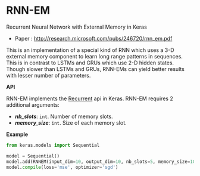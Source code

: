# RNN-EM
Recurrent Neural Network with External Memory in Keras

* Paper : http://research.microsoft.com/pubs/246720/rnn_em.pdf

This is an implementation of a special kind of RNN which uses a 3-D external memory component to learn long range patterns in sequences. This is in contrast to LSTMs and GRUs which use 2-D hidden states. Though slower than LSTMs and GRUs, RNN-EMs can yield better results with lesser number of parameters.

**API**

RNN-EM implements the [Recurrent](http://keras.io/layers/recurrent/) api in Keras. RNN-EM requires 2 additional arguments:
* ***nb_slots***: `int`. Number of memory slots.
* ***memory_size***: `int`. Size of each memory slot.


**Example**

```python
from keras.models import Sequential

model = Sequential()
model.add(RNNEM(input_dim=10, output_dim=10, nb_slots=5, memory_size=10))
model.compile(loss='mse', optimizer='sgd')

```
